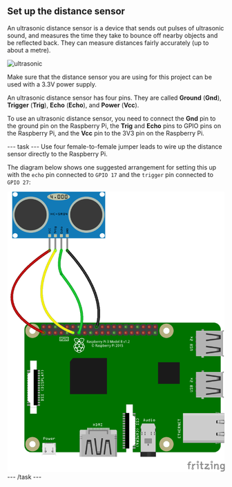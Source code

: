 ## Set up the distance sensor

An ultrasonic distance sensor is a device that sends out pulses of ultrasonic sound, and measures the time they take to bounce off nearby objects and be reflected back. They can measure distances fairly accurately (up to about a metre).

![ultrasonic](images/Ultrasonic_Distance_Sensor.png)

Make sure that the distance sensor you are using for this project can be used with a 3.3V power supply.

An ultrasonic distance sensor has four pins. They are called **Ground** (**Gnd**), **Trigger** (**Trig**), **Echo** (**Echo**), and **Power** (**Vcc**).

To use an ultrasonic distance sensor, you need to connect the **Gnd** pin to the ground pin on the Raspberry Pi, the **Trig** and **Echo** pins to GPIO pins on the Raspberry Pi, and the **Vcc** pin to the 3V3 pin on the Raspberry Pi.

--- task ---
Use four female-to-female jumper leads to wire up the distance sensor directly to the Raspberry Pi.

The diagram below shows one suggested arrangement for setting this up with the `echo` pin connected to `GPIO 17` and the `trigger` pin connected to `GPIO 27`:

![circuit](images/circuit_1.png)
--- /task ---


